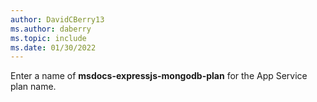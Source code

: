 ```yaml
---
author: DavidCBerry13
ms.author: daberry
ms.topic: include
ms.date: 01/30/2022
---
```

Enter a name of **msdocs-expressjs-mongodb-plan** for the App Service plan name.